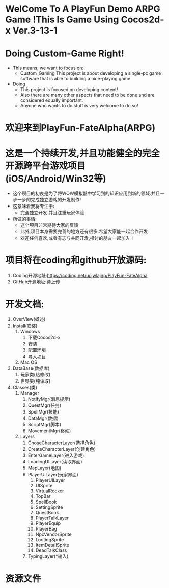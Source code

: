 # WelCome To A PlayFun Demo ARPG Game !This Is Game Using Cocos2d-x Ver.3-13-1
# Doing Custom-Game Right!
* This means, we want to focus on:
	* Custom_Gaming This project is about developing a single-pc game software that is able to building a nice-playing game
* Doing
	* This project is focused on developing content!
	* Also there are many other aspects that need to be done and are considered equally important.
	* Anyone who wants to do stuff is very welcome to do so!

# 欢迎来到PlayFun-FateAlpha(ARPG)
# 这是一个持续开发,并且功能健全的完全开源跨平台游戏项目(iOS/Android/Win32等)

* 这个项目的初衷是为了将WOW模拟器中学习到的知识应用到新的领域.并且一步一步的完成独立游戏的开发制作!
* 这意味着我将专注于:
	* 完全独立开发.并且注重玩家体验
* 所做的事情:
	* 这个项目非常期待大家的反馈
	* 此外,项目本身需要完善的地方还有很多.希望大家能一起合作开发
	* 欢迎任何喜欢,或者有志与共同开发,探讨的朋友一起加入！


# 项目将在coding和github开放源码:
1. Coding开源地址:https://coding.net/u/ljwlaji/p/PlayFun-FateAlpha
2. GitHub开源地址:待上传

# 开发文档:
1.	OverView(概述)
2.	Install(安装)
	1.	Windows
		1.	下载Cocos2d-x
		2.	安装
		3.	配置环境
		4.	导入项目
	2.	Mac OS
3.	DataBase(数据库)
	1.	玩家类(热修改)
	2.	世界类(纯读取)
4.	Classes(类)
	1.	Manager
		1.	NotifyMgr(消息提示)
		2.	QuestMgr(任务)
		3.	SpellMgr(技能)
		4.	DataMgr(数据)
		5.	ScriptMgr(脚本)
		6.	MovementMgr(移动)
	2.	Layers
		1.	ChoseCharacterLayer(选择角色)
		2.	CreateCharacterLayer(创建角色)
		3.	EnterGameLayer(进入游戏)
		4.	LoadingUILayer(读取界面)
		5.	MapLayer(地图)
		6.	PlayerUILayer(玩家界面)
			1.	PlayerUILayer
			2.	UISprite
			3.	VirtualRocker
			4.	TopBar
			5.	SpellBook
			6.	SettingSprite
			7.	QuestBook
			8.	PlayerTalkLayer
			9.	PlayerEquip
			10.	PlayerBag
			11.	NpcVendorSprite
			12.	LootingSprite
			13.	ItemDetailSprite
			14.	DeadTalkClass
		7.	TypingLayer(*输入)

# 资源文件
